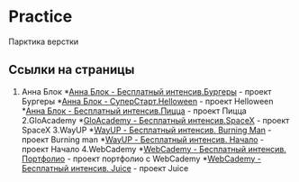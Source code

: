 # Practice
Парктика верстки

## Ссылки на страницы

1. Анна Блок
*[Анна Блок - Бесплатный  интенсив.Бургеры](/TypeVerstal/Burgery/site/index.html) - проект Бургеры
*[Анна Блок - СуперСтарт.Helloween](/TypeVerstal/SuperStart/helloween/index.html) - проект Helloween
*[Анна Блок - Бесплатный  интенсив.Пицца](/TypeVerstal/Pizza/index.html) - проект Пицца
2.GloAcademy
*[GloAcademy - Бесплатный  интенсив.SpaceX](/GloAcademy/SpaceX/index.html) - проект SpaceX
3.WayUP
*[WayUP - Бесплатный  интенсив. Burning Man](/WayUP/BurningMan/index.html) - проект Burning man
*[WayUP - Бесплатный  интенсив. Начало](/WayUP/%D0%92%D0%B5%D1%80%D1%81%D1%82%D0%BA%D0%B0%D0%9D%D0%B0%D1%87%D0%B0%D0%BB%D0%BE/%D0%98%D1%82%D0%BE%D0%B3%D0%BE%D0%B2%D1%8B%D0%B9%D0%A1%D0%B0%D0%B9%D1%82/index.html) - проект Начало
4.WebCademy
*[WebCademy - Бесплатный интенсив. Портфолио](/WebCademy/CreateSite/index.html) - проект портфолио с WebCademy
*[WebCademy - Бесплатный интенсив. Juice](/WebCademy/Juice/index.html) - проект Juice

 



